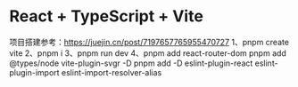 # React + TypeScript + Vite

项目搭建参考：https://juejin.cn/post/7197657765955470727
1、pnpm create vite
2、pnpm i
3、pnpm run dev
4、pnpm add react-router-dom
pnpm add @types/node vite-plugin-svgr -D
pnpm add -D eslint-plugin-react eslint-plugin-import eslint-import-resolver-alias
